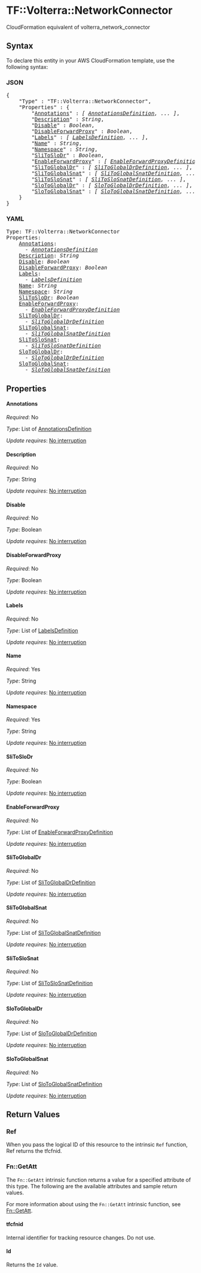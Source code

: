 # TF::Volterra::NetworkConnector

CloudFormation equivalent of volterra_network_connector

## Syntax

To declare this entity in your AWS CloudFormation template, use the following syntax:

### JSON

<pre>
{
    "Type" : "TF::Volterra::NetworkConnector",
    "Properties" : {
        "<a href="#annotations" title="Annotations">Annotations</a>" : <i>[ <a href="annotationsdefinition.md">AnnotationsDefinition</a>, ... ]</i>,
        "<a href="#description" title="Description">Description</a>" : <i>String</i>,
        "<a href="#disable" title="Disable">Disable</a>" : <i>Boolean</i>,
        "<a href="#disableforwardproxy" title="DisableForwardProxy">DisableForwardProxy</a>" : <i>Boolean</i>,
        "<a href="#labels" title="Labels">Labels</a>" : <i>[ <a href="labelsdefinition.md">LabelsDefinition</a>, ... ]</i>,
        "<a href="#name" title="Name">Name</a>" : <i>String</i>,
        "<a href="#namespace" title="Namespace">Namespace</a>" : <i>String</i>,
        "<a href="#slitoslodr" title="SliToSloDr">SliToSloDr</a>" : <i>Boolean</i>,
        "<a href="#enableforwardproxy" title="EnableForwardProxy">EnableForwardProxy</a>" : <i>[ <a href="enableforwardproxydefinition.md">EnableForwardProxyDefinition</a>, ... ]</i>,
        "<a href="#slitoglobaldr" title="SliToGlobalDr">SliToGlobalDr</a>" : <i>[ <a href="slitoglobaldrdefinition.md">SliToGlobalDrDefinition</a>, ... ]</i>,
        "<a href="#slitoglobalsnat" title="SliToGlobalSnat">SliToGlobalSnat</a>" : <i>[ <a href="slitoglobalsnatdefinition.md">SliToGlobalSnatDefinition</a>, ... ]</i>,
        "<a href="#slitoslosnat" title="SliToSloSnat">SliToSloSnat</a>" : <i>[ <a href="slitoslosnatdefinition.md">SliToSloSnatDefinition</a>, ... ]</i>,
        "<a href="#slotoglobaldr" title="SloToGlobalDr">SloToGlobalDr</a>" : <i>[ <a href="slotoglobaldrdefinition.md">SloToGlobalDrDefinition</a>, ... ]</i>,
        "<a href="#slotoglobalsnat" title="SloToGlobalSnat">SloToGlobalSnat</a>" : <i>[ <a href="slotoglobalsnatdefinition.md">SloToGlobalSnatDefinition</a>, ... ]</i>
    }
}
</pre>

### YAML

<pre>
Type: TF::Volterra::NetworkConnector
Properties:
    <a href="#annotations" title="Annotations">Annotations</a>: <i>
      - <a href="annotationsdefinition.md">AnnotationsDefinition</a></i>
    <a href="#description" title="Description">Description</a>: <i>String</i>
    <a href="#disable" title="Disable">Disable</a>: <i>Boolean</i>
    <a href="#disableforwardproxy" title="DisableForwardProxy">DisableForwardProxy</a>: <i>Boolean</i>
    <a href="#labels" title="Labels">Labels</a>: <i>
      - <a href="labelsdefinition.md">LabelsDefinition</a></i>
    <a href="#name" title="Name">Name</a>: <i>String</i>
    <a href="#namespace" title="Namespace">Namespace</a>: <i>String</i>
    <a href="#slitoslodr" title="SliToSloDr">SliToSloDr</a>: <i>Boolean</i>
    <a href="#enableforwardproxy" title="EnableForwardProxy">EnableForwardProxy</a>: <i>
      - <a href="enableforwardproxydefinition.md">EnableForwardProxyDefinition</a></i>
    <a href="#slitoglobaldr" title="SliToGlobalDr">SliToGlobalDr</a>: <i>
      - <a href="slitoglobaldrdefinition.md">SliToGlobalDrDefinition</a></i>
    <a href="#slitoglobalsnat" title="SliToGlobalSnat">SliToGlobalSnat</a>: <i>
      - <a href="slitoglobalsnatdefinition.md">SliToGlobalSnatDefinition</a></i>
    <a href="#slitoslosnat" title="SliToSloSnat">SliToSloSnat</a>: <i>
      - <a href="slitoslosnatdefinition.md">SliToSloSnatDefinition</a></i>
    <a href="#slotoglobaldr" title="SloToGlobalDr">SloToGlobalDr</a>: <i>
      - <a href="slotoglobaldrdefinition.md">SloToGlobalDrDefinition</a></i>
    <a href="#slotoglobalsnat" title="SloToGlobalSnat">SloToGlobalSnat</a>: <i>
      - <a href="slotoglobalsnatdefinition.md">SloToGlobalSnatDefinition</a></i>
</pre>

## Properties

#### Annotations

_Required_: No

_Type_: List of <a href="annotationsdefinition.md">AnnotationsDefinition</a>

_Update requires_: [No interruption](https://docs.aws.amazon.com/AWSCloudFormation/latest/UserGuide/using-cfn-updating-stacks-update-behaviors.html#update-no-interrupt)

#### Description

_Required_: No

_Type_: String

_Update requires_: [No interruption](https://docs.aws.amazon.com/AWSCloudFormation/latest/UserGuide/using-cfn-updating-stacks-update-behaviors.html#update-no-interrupt)

#### Disable

_Required_: No

_Type_: Boolean

_Update requires_: [No interruption](https://docs.aws.amazon.com/AWSCloudFormation/latest/UserGuide/using-cfn-updating-stacks-update-behaviors.html#update-no-interrupt)

#### DisableForwardProxy

_Required_: No

_Type_: Boolean

_Update requires_: [No interruption](https://docs.aws.amazon.com/AWSCloudFormation/latest/UserGuide/using-cfn-updating-stacks-update-behaviors.html#update-no-interrupt)

#### Labels

_Required_: No

_Type_: List of <a href="labelsdefinition.md">LabelsDefinition</a>

_Update requires_: [No interruption](https://docs.aws.amazon.com/AWSCloudFormation/latest/UserGuide/using-cfn-updating-stacks-update-behaviors.html#update-no-interrupt)

#### Name

_Required_: Yes

_Type_: String

_Update requires_: [No interruption](https://docs.aws.amazon.com/AWSCloudFormation/latest/UserGuide/using-cfn-updating-stacks-update-behaviors.html#update-no-interrupt)

#### Namespace

_Required_: Yes

_Type_: String

_Update requires_: [No interruption](https://docs.aws.amazon.com/AWSCloudFormation/latest/UserGuide/using-cfn-updating-stacks-update-behaviors.html#update-no-interrupt)

#### SliToSloDr

_Required_: No

_Type_: Boolean

_Update requires_: [No interruption](https://docs.aws.amazon.com/AWSCloudFormation/latest/UserGuide/using-cfn-updating-stacks-update-behaviors.html#update-no-interrupt)

#### EnableForwardProxy

_Required_: No

_Type_: List of <a href="enableforwardproxydefinition.md">EnableForwardProxyDefinition</a>

_Update requires_: [No interruption](https://docs.aws.amazon.com/AWSCloudFormation/latest/UserGuide/using-cfn-updating-stacks-update-behaviors.html#update-no-interrupt)

#### SliToGlobalDr

_Required_: No

_Type_: List of <a href="slitoglobaldrdefinition.md">SliToGlobalDrDefinition</a>

_Update requires_: [No interruption](https://docs.aws.amazon.com/AWSCloudFormation/latest/UserGuide/using-cfn-updating-stacks-update-behaviors.html#update-no-interrupt)

#### SliToGlobalSnat

_Required_: No

_Type_: List of <a href="slitoglobalsnatdefinition.md">SliToGlobalSnatDefinition</a>

_Update requires_: [No interruption](https://docs.aws.amazon.com/AWSCloudFormation/latest/UserGuide/using-cfn-updating-stacks-update-behaviors.html#update-no-interrupt)

#### SliToSloSnat

_Required_: No

_Type_: List of <a href="slitoslosnatdefinition.md">SliToSloSnatDefinition</a>

_Update requires_: [No interruption](https://docs.aws.amazon.com/AWSCloudFormation/latest/UserGuide/using-cfn-updating-stacks-update-behaviors.html#update-no-interrupt)

#### SloToGlobalDr

_Required_: No

_Type_: List of <a href="slotoglobaldrdefinition.md">SloToGlobalDrDefinition</a>

_Update requires_: [No interruption](https://docs.aws.amazon.com/AWSCloudFormation/latest/UserGuide/using-cfn-updating-stacks-update-behaviors.html#update-no-interrupt)

#### SloToGlobalSnat

_Required_: No

_Type_: List of <a href="slotoglobalsnatdefinition.md">SloToGlobalSnatDefinition</a>

_Update requires_: [No interruption](https://docs.aws.amazon.com/AWSCloudFormation/latest/UserGuide/using-cfn-updating-stacks-update-behaviors.html#update-no-interrupt)

## Return Values

### Ref

When you pass the logical ID of this resource to the intrinsic `Ref` function, Ref returns the tfcfnid.

### Fn::GetAtt

The `Fn::GetAtt` intrinsic function returns a value for a specified attribute of this type. The following are the available attributes and sample return values.

For more information about using the `Fn::GetAtt` intrinsic function, see [Fn::GetAtt](https://docs.aws.amazon.com/AWSCloudFormation/latest/UserGuide/intrinsic-function-reference-getatt.html).

#### tfcfnid

Internal identifier for tracking resource changes. Do not use.

#### Id

Returns the <code>Id</code> value.

